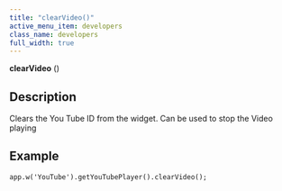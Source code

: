 ```yaml
---
title: "clearVideo()"
active_menu_item: developers
class_name: developers
full_width: true
---
```



**clearVideo** ()

## Description

Clears the You Tube ID from the widget. Can be used to stop the Video playing

## **Example**

     
    app.w('YouTube').getYouTubePlayer().clearVideo();
     
   


